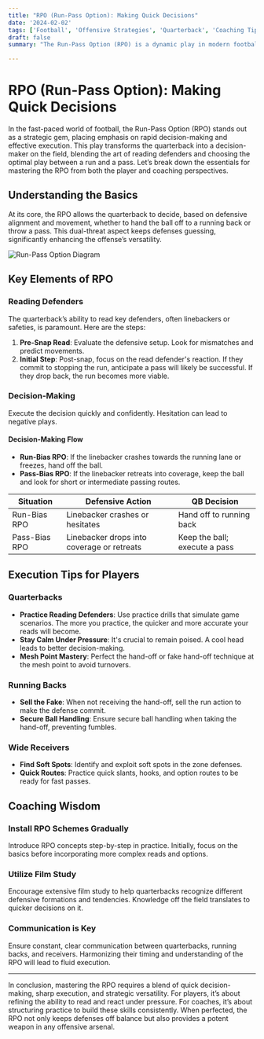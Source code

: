 ```yaml
---
title: "RPO (Run-Pass Option): Making Quick Decisions"
date: '2024-02-02'
tags: ['Football', 'Offensive Strategies', 'Quarterback', 'Coaching Tips', 'Player Development', 'RPO', 'Run-Pass Option', 'Decision Making', 'Game Tactics']
draft: false
summary: "The Run-Pass Option (RPO) is a dynamic play in modern football that demands rapid decision-making and adaptive execution from quarterbacks. This article delves into the intricacies of the RPO, offering insights from both player and coaching perspectives."

---
```


# RPO (Run-Pass Option): Making Quick Decisions

In the fast-paced world of football, the Run-Pass Option (RPO) stands out as a strategic gem, placing emphasis on rapid decision-making and effective execution. This play transforms the quarterback into a decision-maker on the field, blending the art of reading defenders and choosing the optimal play between a run and a pass. Let’s break down the essentials for mastering the RPO from both the player and coaching perspectives.

## Understanding the Basics

At its core, the RPO allows the quarterback to decide, based on defensive alignment and movement, whether to hand the ball off to a running back or throw a pass. This dual-threat aspect keeps defenses guessing, significantly enhancing the offense’s versatility.

![Run-Pass Option Diagram](https://example.com/rpo-diagram.png)

## Key Elements of RPO

### Reading Defenders
The quarterback’s ability to read key defenders, often linebackers or safeties, is paramount. Here are the steps:

1. **Pre-Snap Read**: Evaluate the defensive setup. Look for mismatches and predict movements.
2. **Initial Step**: Post-snap, focus on the read defender's reaction. If they commit to stopping the run, anticipate a pass will likely be successful. If they drop back, the run becomes more viable.

### Decision-Making
Execute the decision quickly and confidently. Hesitation can lead to negative plays.

#### Decision-Making Flow
- **Run-Bias RPO**: If the linebacker crashes towards the running lane or freezes, hand off the ball.
- **Pass-Bias RPO**: If the linebacker retreats into coverage, keep the ball and look for short or intermediate passing routes.

| **Situation**      | **Defensive Action**                     | **QB Decision**                     |
|---------------------|------------------------------------------|-------------------------------------|
| Run-Bias RPO       | Linebacker crashes or hesitates          | Hand off to running back            |
| Pass-Bias RPO      | Linebacker drops into coverage or retreats| Keep the ball; execute a pass       |

## Execution Tips for Players

### Quarterbacks
- **Practice Reading Defenders**: Use practice drills that simulate game scenarios. The more you practice, the quicker and more accurate your reads will become.
- **Stay Calm Under Pressure**: It's crucial to remain poised. A cool head leads to better decision-making.
- **Mesh Point Mastery**: Perfect the hand-off or fake hand-off technique at the mesh point to avoid turnovers.

### Running Backs
- **Sell the Fake**: When not receiving the hand-off, sell the run action to make the defense commit.
- **Secure Ball Handling**: Ensure secure ball handling when taking the hand-off, preventing fumbles.

### Wide Receivers
- **Find Soft Spots**: Identify and exploit soft spots in the zone defenses.
- **Quick Routes**: Practice quick slants, hooks, and option routes to be ready for fast passes.

## Coaching Wisdom

### Install RPO Schemes Gradually
Introduce RPO concepts step-by-step in practice. Initially, focus on the basics before incorporating more complex reads and options.

### Utilize Film Study
Encourage extensive film study to help quarterbacks recognize different defensive formations and tendencies. Knowledge off the field translates to quicker decisions on it.

### Communication is Key
Ensure constant, clear communication between quarterbacks, running backs, and receivers. Harmonizing their timing and understanding of the RPO will lead to fluid execution.

---

In conclusion, mastering the RPO requires a blend of quick decision-making, sharp execution, and strategic versatility. For players, it’s about refining the ability to read and react under pressure. For coaches, it’s about structuring practice to build these skills consistently. When perfected, the RPO not only keeps defenses off balance but also provides a potent weapon in any offensive arsenal.
